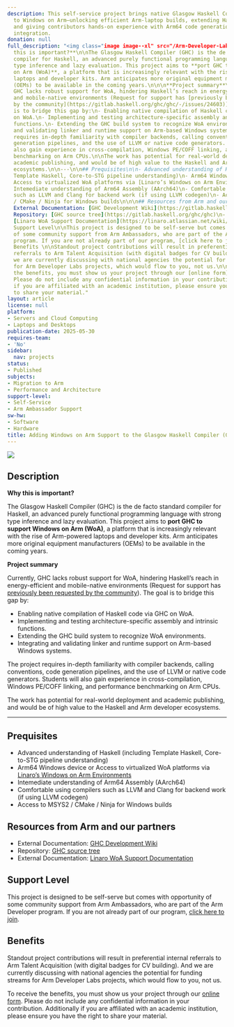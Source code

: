 ```yaml
---
description: This self-service project brings native Glasgow Haskell Compiler support
  to Windows on Arm—unlocking efficient Arm-laptop builds, extending Haskell’s reach,
  and giving contributors hands-on experience with Arm64 code generation and runtime
  integration.
donation: null
full_description: "<img class="image image--xl" src="/Arm-Developer-Labs/images/Learn_on_Arm_banner.png"/>\n\n\n## Description\n\n**Why
  this is important?**\n\nThe Glasgow Haskell Compiler (GHC) is the de facto standard
  compiler for Haskell, an advanced purely functional programming language with strong
  type inference and lazy evaluation. This project aims to **port GHC to support Windows
  on Arm (WoA)**, a platform that is increasingly relevant with the rise of Arm-powered
  laptops and developer kits. Arm anticipates more original equipment manufacturers
  (OEMs) to be available in the coming years.\n\n\n**Project summary**\n\nCurrently,
  GHC lacks robust support for WoA, hindering Haskell’s reach in energy-efficient
  and mobile-native environments (Request for support has [previously been requested
  by the community](https://gitlab.haskell.org/ghc/ghc/-/issues/24603)). The goal
  is to bridge this gap by:\n- Enabling native compilation of Haskell code via GHC
  on WoA.\n- Implementing and testing architecture-specific assembly and intrinsic
  functions.\n- Extending the GHC build system to recognize WoA environments.\n- Integrating
  and validating linker and runtime support on Arm-based Windows systems.\n\nThe project
  requires in-depth familiarity with compiler backends, calling conventions, code
  generation pipelines, and the use of LLVM or native code generators. Students will
  also gain experience in cross-compilation, Windows PE/COFF linking, and performance
  benchmarking on Arm CPUs.\n\nThe work has potential for real-world deployment and
  academic publishing, and would be of high value to the Haskell and Arm developer
  ecosystems.\n\n---\n\n## Prequisites\n\n- Advanced understanding of Haskell (including
  Template Haskell, Core-to-STG pipeline understanding)\n- Arm64 Windows device or
  Access to virtualized WoA platforms via [Linaro’s Windows on Arm Environments](https://linaro.atlassian.net/wiki/spaces/WOAR/pages/29005479987/Windows+on+Arm+Environments)\n-
  Intemediate understanding of Arm64 Assembly (AArch64)\n- Comfortable using compilers
  such as LLVM and Clang for backend work (if using LLVM codegen)\n- Access to MSYS2
  / CMake / Ninja for Windows builds\n\n\n## Resources from Arm and our partners\n\n-
  External Documentation: [GHC Development Wiki](https://gitlab.haskell.org/ghc/ghc/-/wikis/)\n-
  Repository: [GHC source tree](https://gitlab.haskell.org/ghc/ghc)\n- External Documentation:
  [Linaro WoA Support Documentation](https://linaro.atlassian.net/wiki/spaces/WOAR/pages/29005479987/Windows+on+Arm+Environments)\n\n\n##
  Support Level\n\nThis project is designed to be self-serve but comes with opportunity
  of some community support from Arm Ambassadors, who are part of the Arm Developer
  program. If you are not already part of our program, [click here to join](https://www.arm.com/resources/developer-program?#register).\n\n##
  Benefits \n\nStandout project contributions will result in preferential internal
  referrals to Arm Talent Acquisition (with digital badges for CV building).  And
  we are currently discussing with national agencies the potential for funding streams
  for Arm Developer Labs projects, which would flow to you, not us.\n\nTo receive
  the benefits, you must show us your project through our [online form](https://forms.office.com/e/VZnJQLeRhD).
  Please do not include any confidential information in your contribution. Additionally
  if you are affiliated with an academic institution, please ensure you have the right
  to share your material."
layout: article
license: null
platform:
- Servers and Cloud Computing
- Laptops and Desktops
publication-date: 2025-05-30
requires-team:
- 'No'
sidebar:
  nav: projects
status:
- Published
subjects:
- Migration to Arm
- Performance and Architecture
support-level:
- Self-Service
- Arm Ambassador Support
sw-hw:
- Software
- Hardware
title: Adding Windows on Arm Support to the Glasgow Haskell Compiler (GHC)
---
```


<img class="image image--xl" src="/Arm-Developer-Labs/images/Learn_on_Arm_banner.png"/>


## Description

**Why this is important?**

The Glasgow Haskell Compiler (GHC) is the de facto standard compiler for Haskell, an advanced purely functional programming language with strong type inference and lazy evaluation. This project aims to **port GHC to support Windows on Arm (WoA)**, a platform that is increasingly relevant with the rise of Arm-powered laptops and developer kits. Arm anticipates more original equipment manufacturers (OEMs) to be available in the coming years.


**Project summary**

Currently, GHC lacks robust support for WoA, hindering Haskell’s reach in energy-efficient and mobile-native environments (Request for support has [previously been requested by the community](https://gitlab.haskell.org/ghc/ghc/-/issues/24603)). The goal is to bridge this gap by:
- Enabling native compilation of Haskell code via GHC on WoA.
- Implementing and testing architecture-specific assembly and intrinsic functions.
- Extending the GHC build system to recognize WoA environments.
- Integrating and validating linker and runtime support on Arm-based Windows systems.

The project requires in-depth familiarity with compiler backends, calling conventions, code generation pipelines, and the use of LLVM or native code generators. Students will also gain experience in cross-compilation, Windows PE/COFF linking, and performance benchmarking on Arm CPUs.

The work has potential for real-world deployment and academic publishing, and would be of high value to the Haskell and Arm developer ecosystems.

---

## Prequisites

- Advanced understanding of Haskell (including Template Haskell, Core-to-STG pipeline understanding)
- Arm64 Windows device or Access to virtualized WoA platforms via [Linaro’s Windows on Arm Environments](https://linaro.atlassian.net/wiki/spaces/WOAR/pages/29005479987/Windows+on+Arm+Environments)
- Intemediate understanding of Arm64 Assembly (AArch64)
- Comfortable using compilers such as LLVM and Clang for backend work (if using LLVM codegen)
- Access to MSYS2 / CMake / Ninja for Windows builds


## Resources from Arm and our partners

- External Documentation: [GHC Development Wiki](https://gitlab.haskell.org/ghc/ghc/-/wikis/)
- Repository: [GHC source tree](https://gitlab.haskell.org/ghc/ghc)
- External Documentation: [Linaro WoA Support Documentation](https://linaro.atlassian.net/wiki/spaces/WOAR/pages/29005479987/Windows+on+Arm+Environments)


## Support Level

This project is designed to be self-serve but comes with opportunity of some community support from Arm Ambassadors, who are part of the Arm Developer program. If you are not already part of our program, [click here to join](https://www.arm.com/resources/developer-program?#register).

## Benefits 

Standout project contributions will result in preferential internal referrals to Arm Talent Acquisition (with digital badges for CV building).  And we are currently discussing with national agencies the potential for funding streams for Arm Developer Labs projects, which would flow to you, not us.

To receive the benefits, you must show us your project through our [online form](https://forms.office.com/e/VZnJQLeRhD). Please do not include any confidential information in your contribution. Additionally if you are affiliated with an academic institution, please ensure you have the right to share your material.